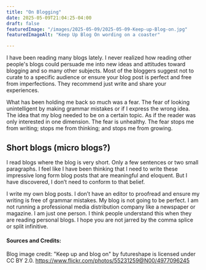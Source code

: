 ```yaml
---
title: "On Blogging"
date: 2025-05-09T21:04:25-04:00
draft: false
featuredImage: "/images/2025-05-09/2025-05-09-Keep-up-Blog-on.jpg"
featuredImageAlt: "Keep Up Blog On wording on a coaster"

---
```


I have been reading many blogs lately. I never realized how reading other people's blogs could persuade me into new ideas and attitudes toward blogging and so many other subjects. Most of the bloggers suggest not to curate to a specific audience or ensure your blog post is perfect and free from imperfections. They recommend just write and share your experiences.

<!--more-->

What has been holding me back so much was a fear. The fear of looking unintelligent by making grammar mistakes or if I express the wrong idea. The idea that my blog needed to be on a certain topic. As if the reader was only interested in one dimension. The fear is unhealthy. The fear stops me from writing; stops me from thinking; and stops me from growing. 

## Short blogs (micro blogs?)

I read blogs where the blog is very short. Only a few sentences or two small paragraphs. I feel like I have been thinking that I need to write these impressive long form blog posts that are meaningful and eloquent. But I have discovered, I don’t need to conform to that belief.

I write my own blog posts. I don’t have an editor to proofread and ensure my writing is free of grammar mistakes. My blog is not going to be perfect. I am not running a professional media distribution company like a newspaper or magazine. I am just one person. I think people understand this when they are reading personal blogs. I hope you are not jarred by the comma splice or split infinitive. 

#### Sources and Credits:
Blog image credit: "Keep up and blog on" by futureshape is licensed under CC BY 2.0. https://www.flickr.com/photos/55231259@N00/4977096245